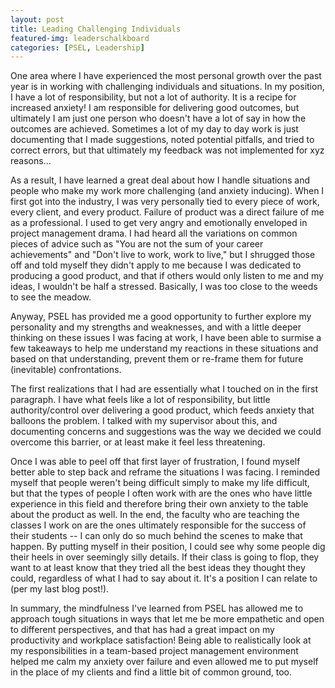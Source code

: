 ```yaml
---
layout: post
title: Leading Challenging Individuals 
featured-img: leaderschalkboard
categories: [PSEL, Leadership]
---
```

One area where I have experienced the most personal growth over the past year is in working with challenging individuals and situations. In my position, I have a lot of responsibility, but not a lot of authority. It is a recipe for increased anxiety! I am responsible for delivering good outcomes, but ultimately I am just one person who doesn't have a lot of say in how the outcomes are achieved. Sometimes a lot of my day to day work is just documenting that I made suggestions, noted potential pitfalls, and tried to correct errors, but that ultimately my feedback was not implemented for xyz reasons...

As a result, I have learned a great deal about how I handle situations and people who make my work more challenging (and anxiety inducing). When I first got into the industry, I was very personally tied to every piece of work, every client, and every product. Failure of product was a direct failure of me as a professional. I used to get very angry and emotionally enveloped in project management drama. I had heard all the variations on common pieces of advice such as "You are not the sum of your career achievements" and "Don't live to work, work to live," but I shrugged those off and told myself they didn't apply to me because I was dedicated to producing a good product, and that if others would only listen to me and my ideas, I wouldn't be half a stressed. Basically, I was too close to the weeds to see the meadow.

Anyway, PSEL has provided me a good opportunity to further explore my personality and my strengths and weaknesses, and with a little deeper thinking on these issues I was facing at work, I have been able to surmise a few takeaways to help me understand my reactions in these situations and based on that understanding, prevent them or re-frame them for future (inevitable) confrontations.

The first realizations that I had are essentially what I touched on in the first paragraph. I have what feels like a lot of responsibility, but little authority/control over delivering a good product, which feeds anxiety that balloons the problem. I talked with my supervisor about this, and documenting concerns and suggestions was the way we decided we could overcome this barrier, or at least make it feel less threatening.

Once I was able to peel off that first layer of frustration, I found myself better able to step back and reframe the situations I was facing. I reminded myself that people weren't being difficult simply to make my life difficult, but that the types of people I often work with are the ones who have little experience in this field and therefore bring their own anxiety to the table about the product as well. In the end, the faculty who are teaching the classes I work on are the ones ultimately responsible for the success of their students -- I can only do so much behind the scenes to make that happen. By putting myself in their position, I could see why some people dig their heels in over seemingly silly details. If their class is going to flop, they want to at least know that they tried all the best ideas they thought they could, regardless of what I had to say about it. It's a position I can relate to (per my last blog post!).

In summary, the mindfulness I've learned from PSEL has allowed me to approach tough situations in ways that let me be more empathetic and open to different perspectives, and that has had a great impact on my productivity and workplace satisfaction! Being able to realistically look at my responsibilities in a team-based project management environment helped me calm my anxiety over failure and even allowed me to put myself in the place of my clients and find a little bit of common ground, too.
